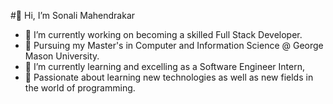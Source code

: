#👋 Hi, I’m Sonali Mahendrakar

- 🔭 I’m currently working on becoming a skilled Full Stack Developer.
- 🌱 Pursuing my Master's in Computer and Information Science @ George Mason University.
- 👀 I’m currently learning and excelling as a Software Engineer Intern,
- 💞️ Passionate about learning new technologies as well as new fields in the world of programming.
  

